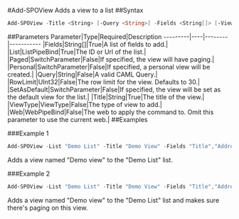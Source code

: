 #Add-SPOView
Adds a view to a list
##Syntax
```powershell
Add-SPOView -Title <String> [-Query <String>] -Fields <String[]> [-ViewType <ViewType>] [-RowLimit <UInt32>] [-Personal [<SwitchParameter>]] [-SetAsDefault [<SwitchParameter>]] [-Paged [<SwitchParameter>]] [-Web <WebPipeBind>] -List <ListPipeBind>
```


##Parameters
Parameter|Type|Required|Description
---------|----|--------|-----------
|Fields|String[]|True|A list of fields to add.|
|List|ListPipeBind|True|The ID or Url of the list.|
|Paged|SwitchParameter|False|If specified, the view will have paging.|
|Personal|SwitchParameter|False|If specified, a personal view will be created.|
|Query|String|False|A valid CAML Query.|
|RowLimit|UInt32|False|The row limit for the view. Defaults to 30.|
|SetAsDefault|SwitchParameter|False|If specified, the view will be set as the default view for the list.|
|Title|String|True|The title of the view.|
|ViewType|ViewType|False|The type of view to add.|
|Web|WebPipeBind|False|The web to apply the command to. Omit this parameter to use the current web.|
##Examples

###Example 1
```powershell
Add-SPOView -List "Demo List" -Title "Demo View" -Fields "Title","Address"
```
Adds a view named "Demo view" to the "Demo List" list.

###Example 2
```powershell
Add-SPOView -List "Demo List" -Title "Demo View" -Fields "Title","Address" -Paged
```
Adds a view named "Demo view" to the "Demo List" list and makes sure there's paging on this view.
